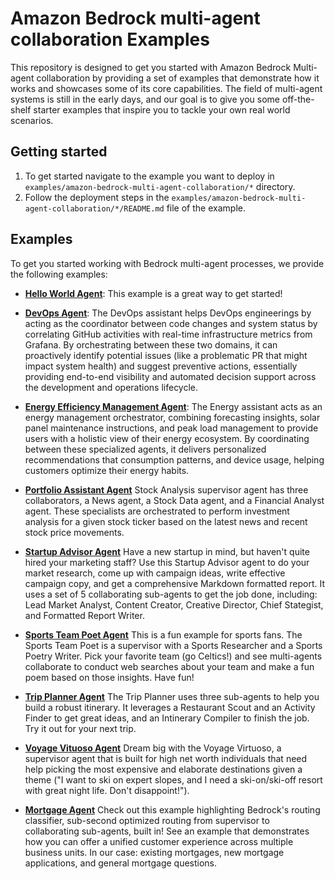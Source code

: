 # Amazon Bedrock multi-agent collaboration Examples

This repository is designed to get you started with Amazon Bedrock Multi-agent collaboration by providing a set of examples that demonstrate how it works and showcases some of its core capabilities. The field of multi-agent systems is still in the early days, and our goal is to give you some off-the-shelf starter examples that inspire you to tackle your own real world scenarios.

## Getting started

1. To get started navigate to the example you want to deploy in `examples/amazon-bedrock-multi-agent-collaboration/*` directory.
2. Follow the deployment steps in the `examples/amazon-bedrock-multi-agent-collaboration/*/README.md` file of the example.

## Examples

To get you started working with Bedrock multi-agent processes, we provide the following examples:

- **[Hello World Agent](/examples/amazon-bedrock-multi-agent-collaboration/00_hello_world_agent/)**: This example is a great way to get started! 

- **[DevOps Agent](/examples/amazon-bedrock-multi-agent-collaboration/devops_agent/)**: The DevOps assistant helps DevOps engineerings by acting as the coordinator between code changes and system status by correlating GitHub activities with real-time infrastructure metrics from Grafana. By orchestrating between these two domains, it can proactively identify potential issues (like a problematic PR that might impact system health) and suggest preventive actions, essentially providing end-to-end visibility and automated decision support across the development and operations lifecycle.

- **[Energy Efficiency Management Agent](/examples/amazon-bedrock-multi-agent-collaboration/energy_efficiency_management_agent/)**: The Energy assistant acts as an energy management orchestrator, combining forecasting insights, solar panel maintenance instructions, and peak load management to provide users with a holistic view of their energy ecosystem. By coordinating between these specialized agents, it delivers personalized recommendations that consumption patterns, and device usage, helping customers optimize their energy habits.

- **[Portfolio Assistant Agent](/examples/amazon-bedrock-multi-agent-collaboration/portfolio_assistant_agent/)** Stock Analysis supervisor agent has three collaborators, a News agent, a Stock Data agent, and a Financial Analyst agent. These specialists are orchestrated to perform investment analysis for a given stock ticker based on the latest news and recent stock price movements.

- **[Startup Advisor Agent](/examples/amazon-bedrock-multi-agent-collaboration/startup_advisor_agent/)** Have a new startup in mind, but haven't quite hired your marketing staff? Use this Startup Advisor agent to do your market research, come up with campaign ideas, write effective campaign copy, and get a comprehensive Markdown formatted report. It uses a set of 5 collaborating sub-agents to get the job done, including: Lead Market Analyst, Content Creator, Creative Director, Chief Stategist, and Formatted Report Writer.

- **[Sports Team Poet Agent](/examples/amazon-bedrock-multi-agent-collaboration/team_poems_agent/)** This is a fun example for sports fans. The Sports Team Poet is a supervisor with a Sports Researcher and a Sports Poetry Writer. Pick your favorite team (go Celtics!) and see multi-agents collaborate to conduct web searches about your team and make a fun poem based on those insights. Have fun!

- **[Trip Planner Agent](/examples/amazon-bedrock-multi-agent-collaboration/trip_planner_agent/)** The Trip Planner uses three sub-agents to help you build a robust itinerary. It leverages a Restaurant Scout and an Activity Finder to get great ideas, and an Intinerary Compiler to finish the job. Try it out for your next trip.

- **[Voyage Vituoso Agent](/examples/amazon-bedrock-multi-agent-collaboration/voyage_virtuoso_agent/)** Dream big with the Voyage Virtuoso, a supervisor agent that is built for high net worth individuals that need help picking the most expensive and elaborate destinations given a theme ("I want to ski on expert slopes, and I need a ski-on/ski-off resort with great night life. Don't disappoint!").

- **[Mortgage Agent](/examples/amazon-bedrock-multi-agent-collaboration/mortgage_assistant/)** Check out this
example highlighting Bedrock's routing classifier, sub-second optimized routing from supervisor to collaborating
sub-agents, built in! See an example that demonstrates how you can offer a unified customer experience across
multiple business units. In our case: existing mortgages, new mortgage applications, and general mortgage questions.


